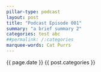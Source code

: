 ```yaml
---
pillar-type: podcast
layout: post
title: "Podcast Episode 001"
summary: "a brief summary 2"
categories: test abc
##permalink: /:categories
marquee-words: Cat Purrs
---
```

{{ page.date }} {{ post.categories }}